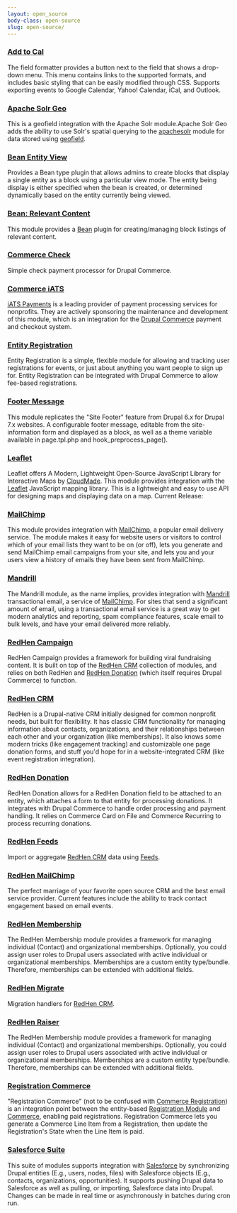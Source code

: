 ```yaml
---
layout: open_source
body-class: open-source
slug: open-source/
---
```


### [Add to Cal](https://www.drupal.org/project/usage/addtocal)
The field formatter provides a button next to the field that shows a drop-down menu. This menu contains links to the supported formats, and includes basic styling that can be easily modified through CSS. Supports exporting events to Google Calendar, Yahoo! Calendar, iCal, and Outlook.

### [Apache Solr Geo](https://www.drupal.org/project/apachesolr_geo)
This is a geofield integration with the Apache Solr module.Apache Solr Geo adds the ability to use Solr's spatial querying to the [apachesolr](https://www.drupal.org/project/apachesolr) module for data stored using [geofield](https://www.drupal.org/project/geofield).

### [Bean Entity View](https://www.drupal.org/project/bean_entity_view)
Provides a Bean type plugin that allows admins to create blocks that display a single entity as a block using a particular view mode. The entity being display is either specified when the bean is created, or determined dynamically based on the entity currently being viewed.

### [Bean: Relevant Content](https://www.drupal.org/project/bean_relevant)
This module provides a [Bean](http://drupal.org/project/bean) plugin for creating/managing block listings of relevant content.

### [Commerce Check](https://www.drupal.org/project/commerce_check)
Simple check payment processor for Drupal Commerce.

### [Commerce iATS](https://www.drupal.org/project/commerce_iats)
[iATS Payments](http://home.iatspayments.com/) is a leading provider of payment processing services for nonprofits. They are actively sponsoring the maintenance and development of this module, which is an integration for the [Drupal Commerce](http://drupal.org/project/commerce) payment and checkout system.

### [Entity Registration](https://www.drupal.org/project/registration)
Entity Registration is a simple, flexible module for allowing and tracking user registrations for events, or just about anything you want people to sign up for. Entity Registration can be integrated with Drupal Commerce to allow fee-based registrations.

### [Footer Message](https://www.drupal.org/project/footer_message)
This module replicates the "Site Footer" feature from Drupal 6.x for Drupal 7.x websites. A configurable footer message, editable from the site-information form and displayed as a block, as well as a theme variable available in page.tpl.php and hook_preprocess_page().

### [Leaflet](https://www.drupal.org/project/leaflet)
Leaflet offers A Modern, Lightweight Open-Source JavaScript Library for Interactive Maps by [CloudMade](http://cloudmade.com/). This module provides integration with the [Leaflet](http://leaflet.cloudmade.com/) JavaScript mapping library. This is a lightweight and easy to use API for designing maps and displaying data on a map.
Current Release:

### [MailChimp](https://www.drupal.org/project/mailchimp)
This module provides integration with [MailChimp](http://www.mailchimp.com/), a popular email delivery service. The module makes it easy for website users or visitors to control which of your email lists they want to be on (or off), lets you generate and send MailChimp email campaigns from your site, and lets you and your users view a history of emails they have been sent from MailChimp.

### [Mandrill](https://www.drupal.org/project/mandrill)
The Mandrill module, as the name implies, provides integration with [Mandrill](http://www.mandrill.com/) transactional email, a service of [MailChimp](http://www.mailchimp.com/). For sites that send a significant amount of email, using a transactional email service is a great way to get modern analytics and reporting, spam compliance features, scale email to bulk levels, and have your email delivered more reliably.

### [RedHen Campaign](https://www.drupal.org/project/redhen_campaign)
RedHen Campaign provides a framework for building viral fundraising content. It is built on top of the [RedHen CRM](http://drupal.org/project/redhen) collection of modules, and relies on both RedHen and [RedHen Donation](http://drupal.org/project/redhen_donation) (which itself requires Drupal Commerce) to function.

### [RedHen CRM](https://www.drupal.org/project/redhen)
RedHen is a Drupal-native CRM initially designed for common nonprofit needs, but built for flexibility. It has classic CRM functionality for managing information about contacts, organizations, and their relationships between each other and your organization (like memberships). It also knows some modern tricks (like engagement tracking) and customizable one page donation forms, and stuff you'd hope for in a website-integrated CRM (like event registration integration).

### [RedHen Donation](https://www.drupal.org/project/redhen_donation)
RedHen Donation allows for a RedHen Donation field to be attached to an entity, which attaches a form to that entity for processing donations. It integrates with Drupal Commerce to handle order processing and payment handling. It relies on Commerce Card on File and Commerce Recurring to process recurring donations.

### [RedHen Feeds](https://www.drupal.org/project/redhen_feeds)
Import or aggregate [RedHen CRM](http://drupal.org/project/redhen) data using [Feeds](http://drupal.org/project/feeds).

### [RedHen MailChimp](https://www.drupal.org/project/redhen_mailchimp)
The perfect marriage of your favorite open source CRM and the best email service provider. Current features include the ability to track contact engagement based on email events.

### [RedHen Membership](https://www.drupal.org/project/redhen_membership)
The RedHen Membership module provides a framework for managing individual (Contact) and organizational memberships. Optionally, you could assign user roles to Drupal users associated with active individual or organizational memberships. Memberships are a custom entity type/bundle. Therefore, memberships can be extended with additional fields.

### [RedHen Migrate](https://www.drupal.org/project/redhen_migrate)
Migration handlers for [RedHen CRM](http://drupal.org/project/redhen).

### [RedHen Raiser](https://www.drupal.org/project/redhen_raiser)
The RedHen Membership module provides a framework for managing individual (Contact) and organizational memberships. Optionally, you could assign user roles to Drupal users associated with active individual or organizational memberships. Memberships are a custom entity type/bundle. Therefore, memberships can be extended with additional fields.

### [Registration Commerce](https://www.drupal.org/project/registration_commerce)
"Registration Commerce" (not to be confused with [Commerce Registration](https://www.drupal.org/project/registration)) is an integration point between the entity-based [Registration Module](https://www.drupal.org/project/registration) and [Commerce](https://www.drupal.org/project/commerce), enabling paid registrations. Registration Commerce lets you generate a Commerce Line Item from a Registration, then update the Registration's State when the Line Item is paid.

### [Salesforce Suite](https://www.drupal.org/project/salesforce)
This suite of modules supports integration with [Salesforce](http://www.salesforce.com/) by synchronizing Drupal entities (E.g., users, nodes, files) with Salesforce objects (E.g., contacts, organizations, opportunities). It supports pushing Drupal data to Salesforce as well as pulling, or importing, Salesforce data into Drupal. Changes can be made in real time or asynchronously in batches during cron run.
